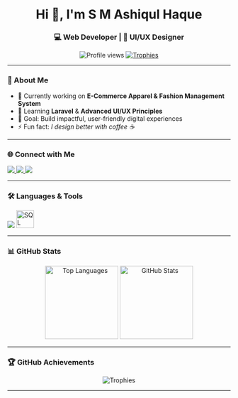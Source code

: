 <h1 align="center">Hi 👋, I'm S M Ashiqul Haque</h1>
<h3 align="center">💻 Web Developer | 🎨 UI/UX Designer</h3>

<p align="center">
  <img src="https://komarev.com/ghpvc/?username=ashiqhq&label=Profile%20views&color=0e75b6&style=flat" alt="Profile views" />
  <a href="https://github.com/ryo-ma/github-profile-trophy">
    <img src="https://github-profile-trophy.vercel.app/?username=ashiqhq&theme=onedark&row=1&column=6" alt="Trophies" />
  </a>
</p>

---

### 🚀 About Me  
- 🔭 Currently working on **E-Commerce Apparel & Fashion Management System**  
- 🌱 Learning **Laravel** & **Advanced UI/UX Principles**  
- 🎯 Goal: Build impactful, user-friendly digital experiences  
- ⚡ Fun fact: *I design better with coffee ☕*  

---

### 🌐 Connect with Me  
<p align="left">
  <a href="https://linkedin.com/in/your-linkedin" target="_blank">
    <img src="https://img.shields.io/badge/LinkedIn-0077B5?logo=linkedin&logoColor=white" />
  </a>
  <a href="mailto:your-email@gmail.com">
    <img src="https://img.shields.io/badge/Email-D14836?logo=gmail&logoColor=white" />
  </a>
  <a href="https://your-portfolio.com" target="_blank">
    <img src="https://img.shields.io/badge/Portfolio-000000?logo=vercel&logoColor=white" />
  </a>
</p>

---

### 🛠 Languages & Tools  
<p align="left">
  <img src="https://skillicons.dev/icons?i=html,css,js,php,laravel,mysql,java,python,cpp,c,figma,arduino,matlab&perline=14" />
  <img src="https://cdn.jsdelivr.net/gh/devicons/devicon/icons/microsoftsqlserver/microsoftsqlserver-plain.svg" width="40" height="40" alt="SQL Server" />
</p>


---

### 📊 GitHub Stats  
<p align="center">
  <img src="https://github-readme-stats.vercel.app/api/top-langs?username=ashiqhq&show_icons=true&locale=en&layout=compact&theme=radical" alt="Top Languages" height="165" />
  <img src="https://github-readme-stats.vercel.app/api?username=ashiqhq&show_icons=true&locale=en&theme=radical" alt="GitHub Stats" height="165" />
</p>

---

### 🏆 GitHub Achievements  
<p align="center">
  <img src="https://github-profile-trophy.vercel.app/?username=ashiqhq&theme=dracula&row=1&column=6" alt="Trophies" />
</p>

---
